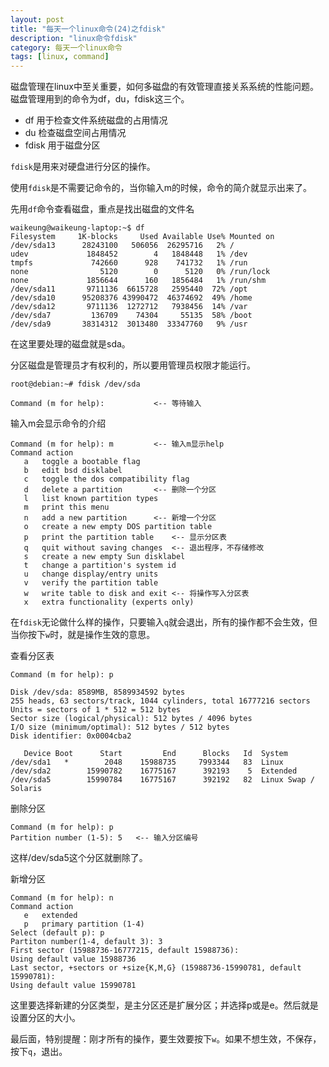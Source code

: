 ```yaml
---
layout: post
title: "每天一个linux命令(24)之fdisk"
description: "linux命令fdisk"
category: 每天一个linux命令
tags: [linux, command]
---
```


磁盘管理在linux中至关重要，如何多磁盘的有效管理直接关系系统的性能问题。磁盘管理用到的命令为df，du，fdisk这三个。

* df 用于检查文件系统磁盘的占用情况
* du 检查磁盘空间占用情况
* fdisk 用于磁盘分区

`fdisk`是用来对硬盘进行分区的操作。

使用`fdisk`是不需要记命令的，当你输入m的时候，命令的简介就显示出来了。

先用`df`命令查看磁盘，重点是找出磁盘的文件名

    waikeung@waikeung-laptop:~$ df
    Filesystem     1K-blocks     Used Available Use% Mounted on
    /dev/sda13      28243100   506056  26295716   2% /
    udev             1848452        4   1848448   1% /dev
    tmpfs             742660      928    741732   1% /run
    none                5120        0      5120   0% /run/lock
    none             1856644      160   1856484   1% /run/shm
    /dev/sda11       9711136  6615728   2595440  72% /opt
    /dev/sda10      95208376 43990472  46374692  49% /home
    /dev/sda12       9711136  1272712   7938456  14% /var
    /dev/sda7         136709    74304     55135  58% /boot
    /dev/sda9       38314312  3013480  33347760   9% /usr

在这里要处理的磁盘就是sda。


分区磁盘是管理员才有权利的，所以要用管理员权限才能运行。

    root@debian:~# fdisk /dev/sda
    
    Command (m for help):           <-- 等待输入
    
输入m会显示命令的介绍

    Command (m for help): m         <-- 输入m显示help
    Command action
       a   toggle a bootable flag  
       b   edit bsd disklabel
       c   toggle the dos compatibility flag
       d   delete a partition       <-- 删除一个分区
       l   list known partition types
       m   print this menu
       n   add a new partition      <-- 新增一个分区
       o   create a new empty DOS partition table
       p   print the partition table    <-- 显示分区表
       q   quit without saving changes  <-- 退出程序，不存储修改
       s   create a new empty Sun disklabel
       t   change a partition's system id
       u   change display/entry units
       v   verify the partition table
       w   write table to disk and exit <-- 将操作写入分区表
       x   extra functionality (experts only)
    
在`fdisk`无论做什么样的操作，只要输入`q`就会退出，所有的操作都不会生效，但当你按下`w`时，就是操作生效的意思。

查看分区表

    Command (m for help): p
    
    Disk /dev/sda: 8589MB, 8589934592 bytes
    255 heads, 63 sectors/track, 1044 cylinders, total 16777216 sectors
    Units = sectors of 1 * 512 = 512 bytes
    Sector size (logical/physical): 512 bytes / 4096 bytes
    I/O size (minimum/optimal): 512 bytes / 512 bytes
    Disk identifier: 0x0004cba2
    
       Device Boot      Start         End      Blocks   Id  System
    /dev/sda1   *        2048    15988735     7993344   83  Linux
    /dev/sda2        15990782    16775167      392193    5  Extended
    /dev/sda5        15990784    16775167      392192   82  Linux Swap / Solaris

删除分区

    Command (m for help): p
    Partition number (1-5): 5   <-- 输入分区编号

这样/dev/sda5这个分区就删除了。

新增分区

    Command (m for help): n
    Command action
       e   extended
       p   primary partition (1-4)
    Select (default p): p
    Partiton number(1-4, default 3): 3
    First sector (15988736-16777215, default 15988736): 
    Using default value 15988736
    Last sector, +sectors or +size{K,M,G} (15988736-15990781, default 15990781):
    Using default value 15990781

这里要选择新建的分区类型，是主分区还是扩展分区；并选择p或是e。然后就是设置分区的大小。

最后面，特别提醒：刚才所有的操作，要生效要按下`w`。如果不想生效，不保存，按下`q`，退出。
